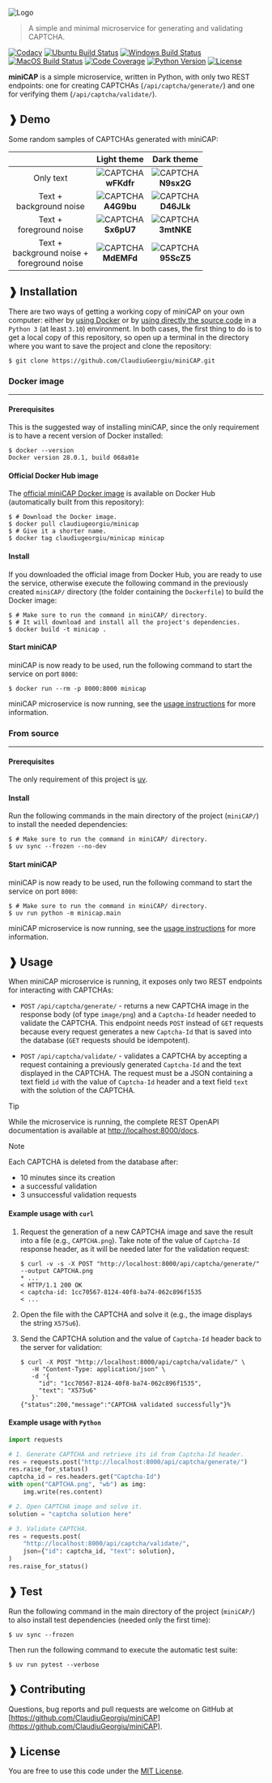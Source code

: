 ![Logo](https://raw.githubusercontent.com/ClaudiuGeorgiu/miniCAP/master/docs/logo/logo.png)

> A simple and minimal microservice for generating and validating CAPTCHA.

[![Codacy](https://app.codacy.com/project/badge/Grade/f0c8737e04c045269e23f8a35735c7d7)](https://app.codacy.com/gh/ClaudiuGeorgiu/miniCAP)
[![Ubuntu Build Status](https://github.com/ClaudiuGeorgiu/miniCAP/actions/workflows/ubuntu.yml/badge.svg)](https://github.com/ClaudiuGeorgiu/miniCAP/actions/workflows/ubuntu.yml)
[![Windows Build Status](https://github.com/ClaudiuGeorgiu/miniCAP/actions/workflows/windows.yml/badge.svg)](https://github.com/ClaudiuGeorgiu/miniCAP/actions/workflows/windows.yml)
[![MacOS Build Status](https://github.com/ClaudiuGeorgiu/miniCAP/actions/workflows/macos.yml/badge.svg)](https://github.com/ClaudiuGeorgiu/miniCAP/actions/workflows/macos.yml)
[![Code Coverage](https://codecov.io/gh/ClaudiuGeorgiu/miniCAP/badge.svg)](https://codecov.io/gh/ClaudiuGeorgiu/miniCAP)
[![Python Version](https://img.shields.io/badge/Python-3.10%2B-green.svg?logo=python&logoColor=white)](https://www.python.org/downloads/)
[![License](https://img.shields.io/badge/license-MIT-blue.svg)](https://github.com/ClaudiuGeorgiu/miniCAP/blob/master/LICENSE)



**miniCAP** is a simple microservice, written in Python, with only two REST endpoints:
one for creating CAPTCHAs (`/api/captcha/generate/`) and one for verifying them
(`/api/captcha/validate/`).



## ❱ Demo

Some random samples of CAPTCHAs generated with miniCAP:

|                                                    |                                                          Light theme                                                          |                                                          Dark theme                                                          |
|:--------------------------------------------------:|:-----------------------------------------------------------------------------------------------------------------------------:|:----------------------------------------------------------------------------------------------------------------------------:|
|                     Only text                      |    ![CAPTCHA](https://raw.githubusercontent.com/ClaudiuGeorgiu/miniCAP/master/docs/demo/img/light.png)<br/>**wFKdfr**<br/>    |    ![CAPTCHA](https://raw.githubusercontent.com/ClaudiuGeorgiu/miniCAP/master/docs/demo/img/dark.png)<br/>**N9sx2G**<br/>    |
|            Text +<br/>background noise             |  ![CAPTCHA](https://raw.githubusercontent.com/ClaudiuGeorgiu/miniCAP/master/docs/demo/img/light_bg.png)<br/>**A4G9bu**<br/>   |  ![CAPTCHA](https://raw.githubusercontent.com/ClaudiuGeorgiu/miniCAP/master/docs/demo/img/dark_bg.png)<br/>**D46JLk**<br/>   |
|            Text +<br/>foreground noise             |  ![CAPTCHA](https://raw.githubusercontent.com/ClaudiuGeorgiu/miniCAP/master/docs/demo/img/light_fg.png)<br/>**Sx6pU7**<br/>   |  ![CAPTCHA](https://raw.githubusercontent.com/ClaudiuGeorgiu/miniCAP/master/docs/demo/img/dark_fg.png)<br/>**3mtNKE**<br/>   |
| Text +<br/>background noise +<br/>foreground noise | ![CAPTCHA](https://raw.githubusercontent.com/ClaudiuGeorgiu/miniCAP/master/docs/demo/img/light_bg_fg.png)<br/>**MdEMFd**<br/> | ![CAPTCHA](https://raw.githubusercontent.com/ClaudiuGeorgiu/miniCAP/master/docs/demo/img/dark_bg_fg.png)<br/>**95ScZ5**<br/> |



## ❱ Installation

There are two ways of getting a working copy of miniCAP on your own computer: either
by [using Docker](#docker-image) or by [using directly the source code](#from-source)
in a `Python 3` (at least `3.10`) environment. In both cases, the first thing to do is
to get a local copy of this repository, so open up a terminal in the directory where you
want to save the project and clone the repository:

```Shell
$ git clone https://github.com/ClaudiuGeorgiu/miniCAP.git
```

### Docker image

----------------------------------------------------------------------------------------

#### Prerequisites

This is the suggested way of installing miniCAP, since the only requirement is to have
a recent version of Docker installed:

```Shell
$ docker --version
Docker version 28.0.1, build 068a01e
```

#### Official Docker Hub image

The [official miniCAP Docker image](https://hub.docker.com/r/claudiugeorgiu/minicap)
is available on Docker Hub (automatically built from this repository):

```Shell
$ # Download the Docker image.
$ docker pull claudiugeorgiu/minicap
$ # Give it a shorter name.
$ docker tag claudiugeorgiu/minicap minicap
```

#### Install

If you downloaded the official image from Docker Hub, you are ready to use the service,
otherwise execute the following command in the previously created `miniCAP/` directory
(the folder containing the `Dockerfile`) to build the Docker image:

```Shell
$ # Make sure to run the command in miniCAP/ directory.
$ # It will download and install all the project's dependencies.
$ docker build -t minicap .
```

#### Start miniCAP

miniCAP is now ready to be used, run the following command to start the service on port
`8000`:

```Shell
$ docker run --rm -p 8000:8000 minicap
```

miniCAP microservice is now running, see the [usage instructions](#-usage) for more
information.

### From source

----------------------------------------------------------------------------------------

#### Prerequisites

The only requirement of this project is [uv](https://github.com/astral-sh/uv).

#### Install

Run the following commands in the main directory of the project (`miniCAP/`) to
install the needed dependencies:

```Shell
$ # Make sure to run the command in miniCAP/ directory.
$ uv sync --frozen --no-dev
```

#### Start miniCAP

miniCAP is now ready to be used, run the following command to start the service on port
`8000`:

```Shell
$ # Make sure to run the command in miniCAP/ directory.
$ uv run python -m minicap.main
```

miniCAP microservice is now running, see the [usage instructions](#-usage) for more
information.



## ❱ Usage

When miniCAP microservice is running, it exposes only two REST endpoints for interacting
with CAPTCHAs:

* `POST` `/api/captcha/generate/` - returns a new CAPTCHA image in the response body
(of type `image/png`) and a `Captcha-Id` header needed to validate the CAPTCHA. This
endpoint needs `POST` instead of `GET` requests because every request generates a new
`Captcha-Id` that is saved into the database (`GET` requests should be idempotent).

* `POST` `/api/captcha/validate/` - validates a CAPTCHA by accepting a request
containing a previously generated `Captcha-Id` and the text displayed in the CAPTCHA.
The request must be a JSON containing a text field `id` with the value of `Captcha-Id`
header and a text field `text` with the solution of the CAPTCHA.

> [!TIP]  
> While the microservice is running, the complete REST OpenAPI documentation is
> available at <http://localhost:8000/docs>.

> [!NOTE]  
> Each CAPTCHA is deleted from the database after:
> * 10 minutes since its creation
> * a successful validation
> * 3 unsuccessful validation requests

#### Example usage with `curl`

1. Request the generation of a new CAPTCHA image and save the result into a file
(e.g., `CAPTCHA.png`). Take note of the value of `Captcha-Id` response header, as it
will be needed later for the validation request:
   ```Shell
   $ curl -v -s -X POST "http://localhost:8000/api/captcha/generate/" --output CAPTCHA.png
   * ...
   < HTTP/1.1 200 OK
   < captcha-id: 1cc70567-8124-40f8-ba74-062c896f1535
   < ...
   ```

2. Open the file with the CAPTCHA and solve it (e.g., the image displays the string
`X575u6`).

3. Send the CAPTCHA solution and the value of `Captcha-Id` header back to the server for
validation:
   ```Shell
   $ curl -X POST "http://localhost:8000/api/captcha/validate/" \
      -H "Content-Type: application/json" \
      -d '{
        "id": "1cc70567-8124-40f8-ba74-062c896f1535",
        "text": "X575u6"
      }'
   {"status":200,"message":"CAPTCHA validated successfully"}%
   ```

#### Example usage with `Python`

```Python
import requests

# 1. Generate CAPTCHA and retrieve its id from Captcha-Id header.
res = requests.post("http://localhost:8000/api/captcha/generate/")
res.raise_for_status()
captcha_id = res.headers.get("Captcha-Id")
with open("CAPTCHA.png", "wb") as img:
    img.write(res.content)

# 2. Open CAPTCHA image and solve it.
solution = "captcha solution here"

# 3. Validate CAPTCHA.
res = requests.post(
    "http://localhost:8000/api/captcha/validate/",
    json={"id": captcha_id, "text": solution},
)
res.raise_for_status()
```



## ❱ Test

Run the following command in the main directory of the project (`miniCAP/`) to also
install test dependencies (needed only the first time):

```Shell
$ uv sync --frozen
```

Then run the following command to execute the automatic test suite:

```Shell
$ uv run pytest --verbose
```



## ❱ Contributing

Questions, bug reports and pull requests are welcome on GitHub at
[https://github.com/ClaudiuGeorgiu/miniCAP](https://github.com/ClaudiuGeorgiu/miniCAP).



## ❱ License

You are free to use this code under the
[MIT License](https://github.com/ClaudiuGeorgiu/miniCAP/blob/master/LICENSE).
